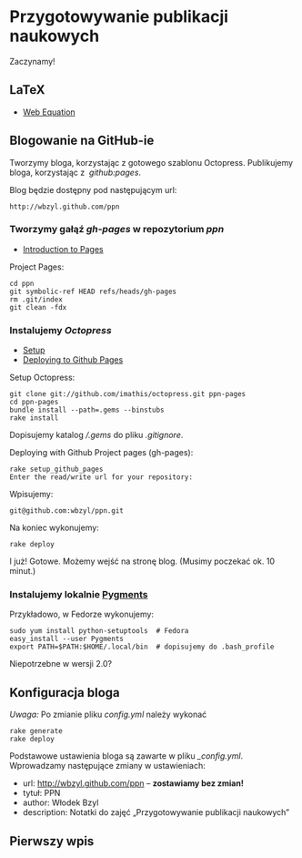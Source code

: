 # Przygotowywanie publikacji naukowych

Zaczynamy!


## LaTeX

* [Web Equation](http://webdemo.visionobjects.com/equation.html?locale=default)


## Blogowanie na GitHub-ie

Tworzymy bloga, korzystając z gotowego szablonu
Octopress. Publikujemy bloga, korzystając z  *github:pages*.

Blog będzie dostępny pod następującym url:

    http://wbzyl.github.com/ppn


### Tworzymy gałąź *gh-pages* w repozytorium *ppn*

* [Introduction to Pages](http://pages.github.com/)

Project Pages:

    cd ppn
    git symbolic-ref HEAD refs/heads/gh-pages
    rm .git/index
    git clean -fdx

### Instalujemy *Octopress*

- [Setup](http://octopress.org/docs/setup/)
- [Deploying to Github Pages](http://octopress.org/docs/deploying/github/)

Setup Octopress:

    git clone git://github.com/imathis/octopress.git ppn-pages
    cd ppn-pages
    bundle install --path=.gems --binstubs
    rake install

Dopisujemy katalog */.gems* do pliku *.gitignore*.

Deploying with Github Project pages (gh-pages):

    rake setup_github_pages
    Enter the read/write url for your repository:

Wpisujemy:

    git@github.com:wbzyl/ppn.git

Na koniec wykonujemy:

    rake deploy

I już! Gotowe. Możemy wejść na stronę blog.
(Musimy poczekać ok. 10 minut.)


### Instalujemy lokalnie [Pygments](http://pygments.org/)

Przykładowo, w Fedorze wykonujemy:

    sudo yum install python-setuptools  # Fedora
    easy_install --user Pygments
    export PATH=$PATH:$HOME/.local/bin  # dopisujemy do .bash_profile

Niepotrzebne w wersji 2.0?


## Konfiguracja bloga

*Uwaga:* Po zmianie pliku *config.yml* należy wykonać

    rake generate
    rake deploy

Podstawowe ustawienia bloga są zawarte w pliku *_config.yml*.
Wprowadzamy następujące zmiany w ustawieniach:

* url: http://wbzyl.github.com/ppn – **zostawiamy bez zmian!**
* tytuł: PPN
* author: Włodek Bzyl
* description: Notatki do zajęć „Przygotowywanie publikacji naukowych”


## Pierwszy wpis
